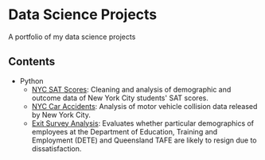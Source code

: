 # Data Science Projects
A portfolio of my data science projects 

## Contents
* Python
  * [NYC SAT Scores](https://github.com/leighwest/Data-Science-NYC-SAT-Scores/blob/master/NYC%20SAT%20Scores.ipynb): Cleaning and analysis of demographic and outcome data of New York City students' SAT scores.
  * [NYC Car Accidents](https://github.com/leighwest/Data-Science-Exit-Survey/blob/master/NYC%20Car%20Accidents.ipynb): Analysis of motor vehicle collision data released by New York City.
  * [Exit Survey Analysis](https://github.com/leighwest/Data-Science-Exit-Survey/blob/master/Exit%20Survey.ipynb): Evaluates whether particular demographics of employees at the Department of Education, Training and Employment (DETE) and Queensland TAFE are likely to resign due to dissatisfaction.


